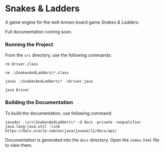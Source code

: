 # Snakes & Ladders

A game engine for the well-known board game *Snakes & Ladders*.

Full documentation coming soon.

### Running the Project

From the `src` directory, use the following commands:

`rm Driver.class`

`rm .\SnakesAndLadders\*.class`

`javac .\SnakesAndLadders\* .\Driver.java`

`java Driver`

### Building the Documentation

To build the documentation, use following command:

`javadoc .\src\SnakesAndLadders\* -d docs -private -noqualifier java.lang:java.util -link https://docs.oracle.com/en/java/javase/11/docs/api/`

Documentation is generated into the `docs` directory. Open the `index.html` file to view them.